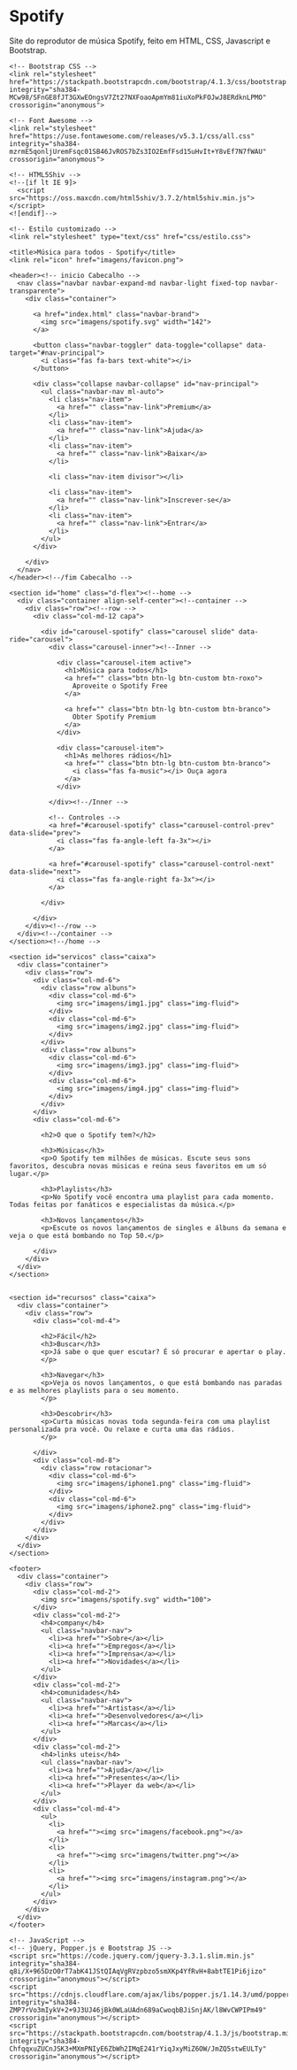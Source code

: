 # Spotify
Site do reprodutor de música Spotify, feito em HTML, CSS, Javascript e Bootstrap.

<!DOCTYPE html>
<html lang="pt-br">
  <head>
    <!-- Meta tags Obrigatórias -->
    <meta charset="utf-8">
    <meta name="viewport" content="width=device-width, initial-scale=1, shrink-to-fit=no">

    <!-- Bootstrap CSS -->
    <link rel="stylesheet" href="https://stackpath.bootstrapcdn.com/bootstrap/4.1.3/css/bootstrap.min.css" integrity="sha384-MCw98/SFnGE8fJT3GXwEOngsV7Zt27NXFoaoApmYm81iuXoPkFOJwJ8ERdknLPMO" crossorigin="anonymous">

    <!-- Font Awesome -->
    <link rel="stylesheet" href="https://use.fontawesome.com/releases/v5.3.1/css/all.css" integrity="sha384-mzrmE5qonljUremFsqc01SB46JvROS7bZs3IO2EmfFsd15uHvIt+Y8vEf7N7fWAU" crossorigin="anonymous">

    <!-- HTML5Shiv -->
    <!--[if lt IE 9]>
      <script src="https://oss.maxcdn.com/html5shiv/3.7.2/html5shiv.min.js"></script>
    <![endif]-->

    <!-- Estilo customizado -->
    <link rel="stylesheet" type="text/css" href="css/estilo.css">

    <title>Música para todos - Spotify</title>
    <link rel="icon" href="imagens/favicon.png">
  </head>
  <body>
    
    <header><!-- inicio Cabecalho -->
      <nav class="navbar navbar-expand-md navbar-light fixed-top navbar-transparente">
        <div class="container">
          
          <a href="index.html" class="navbar-brand">
            <img src="imagens/spotify.svg" width="142">
          </a>

          <button class="navbar-toggler" data-toggle="collapse" data-target="#nav-principal">
            <i class="fas fa-bars text-white"></i>
          </button>

          <div class="collapse navbar-collapse" id="nav-principal">
            <ul class="navbar-nav ml-auto">
              <li class="nav-item">
                <a href="" class="nav-link">Premium</a>
              </li>
              <li class="nav-item">
                <a href="" class="nav-link">Ajuda</a>
              </li>
              <li class="nav-item">
                <a href="" class="nav-link">Baixar</a>
              </li>

              <li class="nav-item divisor"></li>

              <li class="nav-item">
                <a href="" class="nav-link">Inscrever-se</a>
              </li>
              <li class="nav-item">
                <a href="" class="nav-link">Entrar</a>
              </li>
            </ul>
          </div>

        </div>
      </nav>
    </header><!--/fim Cabecalho -->

    <section id="home" class="d-flex"><!--home -->
      <div class="container align-self-center"><!--container -->
        <div class="row"><!--row -->
          <div class="col-md-12 capa">
            
            <div id="carousel-spotify" class="carousel slide" data-ride="carousel">
              <div class="carousel-inner"><!--Inner -->
                
                <div class="carousel-item active">
                  <h1>Música para todos</h1>
                  <a href="" class="btn btn-lg btn-custom btn-roxo">
                    Aproveite o Spotify Free
                  </a>

                  <a href="" class="btn btn-lg btn-custom btn-branco">
                    Obter Spotify Premium
                  </a>
                </div>

                <div class="carousel-item">
                  <h1>As melhores rádios</h1>
                  <a href="" class="btn btn-lg btn-custom btn-branco">
                    <i class="fas fa-music"></i> Ouça agora
                  </a>
                </div>

              </div><!--/Inner -->

              <!-- Controles -->
              <a href="#carousel-spotify" class="carousel-control-prev" data-slide="prev">
                <i class="fas fa-angle-left fa-3x"></i>
              </a>

              <a href="#carousel-spotify" class="carousel-control-next" data-slide="next">
                <i class="fas fa-angle-right fa-3x"></i>
              </a>

            </div>

          </div>
        </div><!--/row -->
      </div><!--/container -->
    </section><!--/home -->

    <section id="servicos" class="caixa">
      <div class="container">
        <div class="row">
          <div class="col-md-6">
            <div class="row albuns">
              <div class="col-md-6">
                <img src="imagens/img1.jpg" class="img-fluid">
              </div>
              <div class="col-md-6">
                <img src="imagens/img2.jpg" class="img-fluid">
              </div>
            </div>
            <div class="row albuns">
              <div class="col-md-6">
                <img src="imagens/img3.jpg" class="img-fluid">
              </div>
              <div class="col-md-6">
                <img src="imagens/img4.jpg" class="img-fluid">
              </div>
            </div>
          </div>
          <div class="col-md-6">
            
            <h2>O que o Spotify tem?</h2>

            <h3>Músicas</h3>
            <p>O Spotify tem milhões de músicas. Escute seus sons favoritos, descubra novas músicas e reúna seus favoritos em um só lugar.</p>

            <h3>Playlists</h3>
            <p>No Spotify você encontra uma playlist para cada momento. Todas feitas por fanáticos e especialistas da música.</p>

            <h3>Novos lançamentos</h3>
            <p>Escute os novos lançamentos de singles e álbuns da semana e veja o que está bombando no Top 50.</p>

          </div>
        </div>
      </div>
    </section>


    <section id="recursos" class="caixa">
      <div class="container">
        <div class="row">
          <div class="col-md-4">

            <h2>Fácil</h2>
            <h3>Buscar</h3>
            <p>Já sabe o que quer escutar? É só procurar e apertar o play.
            </p>

            <h3>Navegar</h3>
            <p>Veja os novos lançamentos, o que está bombando nas paradas e as melhores playlists para o seu momento.
            </p>

            <h3>Descobrir</h3>
            <p>Curta músicas novas toda segunda-feira com uma playlist personalizada pra você. Ou relaxe e curta uma das rádios.
            </p>

          </div>
          <div class="col-md-8">
            <div class="row rotacionar">
              <div class="col-md-6">
                <img src="imagens/iphone1.png" class="img-fluid">
              </div>
              <div class="col-md-6">
                <img src="imagens/iphone2.png" class="img-fluid">
              </div>
            </div>
          </div>
        </div>
      </div>
    </section>

    <footer>
      <div class="container">
        <div class="row">
          <div class="col-md-2">
            <img src="imagens/spotify.svg" width="100">
          </div>
          <div class="col-md-2">
            <h4>company</h4>
            <ul class="navbar-nav">
              <li><a href="">Sobre</a></li>
              <li><a href="">Empregos</a></li>
              <li><a href="">Imprensa</a></li>
              <li><a href="">Novidades</a></li>
            </ul>
          </div>
          <div class="col-md-2">
            <h4>comunidades</h4>
            <ul class="navbar-nav">
              <li><a href="">Artistas</a></li>
              <li><a href="">Desenvolvedores</a></li>
              <li><a href="">Marcas</a></li>
            </ul>
          </div>
          <div class="col-md-2">
            <h4>links uteis</h4>
            <ul class="navbar-nav">
              <li><a href="">Ajuda</a></li>
              <li><a href="">Presentes</a></li>
              <li><a href="">Player da web</a></li>
            </ul>
          </div>
          <div class="col-md-4">
            <ul>
              <li>
                <a href=""><img src="imagens/facebook.png"></a>
              </li>
              <li>
                <a href=""><img src="imagens/twitter.png"></a>
              </li>
              <li>
                <a href=""><img src="imagens/instagram.png"></a>
              </li>
            </ul>
          </div>
        </div>
      </div>
    </footer>

    <!-- JavaScript -->
    <!-- jQuery, Popper.js e Bootstrap JS -->
    <script src="https://code.jquery.com/jquery-3.3.1.slim.min.js" integrity="sha384-q8i/X+965DzO0rT7abK41JStQIAqVgRVzpbzo5smXKp4YfRvH+8abtTE1Pi6jizo" crossorigin="anonymous"></script>
    <script src="https://cdnjs.cloudflare.com/ajax/libs/popper.js/1.14.3/umd/popper.min.js" integrity="sha384-ZMP7rVo3mIykV+2+9J3UJ46jBk0WLaUAdn689aCwoqbBJiSnjAK/l8WvCWPIPm49" crossorigin="anonymous"></script>
    <script src="https://stackpath.bootstrapcdn.com/bootstrap/4.1.3/js/bootstrap.min.js" integrity="sha384-ChfqqxuZUCnJSK3+MXmPNIyE6ZbWh2IMqE241rYiqJxyMiZ6OW/JmZQ5stwEULTy" crossorigin="anonymous"></script>
  </body>
</html>
